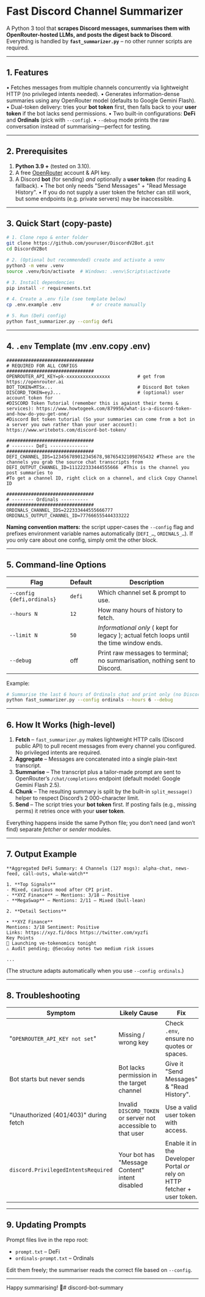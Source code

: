 # Fast Discord Channel Summarizer


A Python 3 tool that **scrapes Discord messages, summarises them with OpenRouter-hosted LLMs, and posts the digest back to Discord**.
Everything is handled by **`fast_summarizer.py`** – no other runner scripts are required.

---

## 1. Features

• Fetches messages from multiple channels concurrently via lightweight HTTP (no privileged intents needed).
• Generates information-dense summaries using any OpenRouter model (defaults to Google Gemini Flash).
• Dual-token delivery: tries your **bot token** first, then falls back to your **user token** if the bot lacks send permissions.
• Two built-in configurations: **DeFi** and **Ordinals** (pick with `--config`).
• `--debug` mode prints the raw conversation instead of summarising—perfect for testing.

---

## 2. Prerequisites

1. **Python 3.9 +** (tested on 3.10).
2. A free [OpenRouter](https://openrouter.ai) account & API key.
3. A Discord **bot** (for sending) *and* optionally a **user token** (for reading & fallback).
   • The bot only needs "Send Messages" + "Read Message History".
   • If you do not supply a user token the fetcher can still work, but some endpoints (e.g. private servers) may be inaccessible.

---

## 3. Quick Start (copy-paste)

```bash
# 1. Clone repo & enter folder
git clone https://github.com/youruser/DiscordV2Bot.git
cd DiscordV2Bot

# 2. (Optional but recommended) create and activate a venv
python3 -m venv .venv
source .venv/bin/activate  # Windows: .venv\Scripts\activate

# 3. Install dependencies
pip install -r requirements.txt

# 4. Create a .env file (see template below)
cp .env.example .env           # or create manually

# 5. Run (DeFi config)
python fast_summarizer.py --config defi
```

---

## 4. `.env` Template (mv .env.copy .env)

```dotenv
################################
# REQUIRED FOR ALL CONFIGS
################################
OPENROUTER_API_KEY=pk-xxxxxxxxxxxxxxxx          # get from https://openrouter.ai
BOT_TOKEN=MTSx...                               # Discord Bot token
DISCORD_TOKEN=eyJ...                            # (optional) user account token for 
#DISCORD Token Tutorial (remember this is against their terms & services): https://www.howtogeek.com/879956/what-is-a-discord-token-and-how-do-you-get-one/
#Discord Bot token tutorial (So your summaries can come from a bot in a server you own rather than your user account): https://www.writebots.com/discord-bot-token/

################################
# -------- DeFi --------------
################################
DEFI_CHANNEL_IDS=123456789012345678,987654321098765432 #These are the channels you grab the source chat transcripts from
DEFI_OUTPUT_CHANNEL_ID=111222333444555666  #This is the channel you post summaries to
#To get a channel ID, right click on a channel, and click Copy Channel ID

################################
# -------- Ordinals ----------
################################
ORDINALS_CHANNEL_IDS=222333444555666777
ORDINALS_OUTPUT_CHANNEL_ID=777666555444333222
```

**Naming convention matters:** the script upper-cases the `--config` flag and prefixes environment variable names automatically (`DEFI_…`, `ORDINALS_…`).
If you only care about one config, simply omit the other block.

---

## 5. Command-line Options

| Flag | Default | Description |
|------|---------|-------------|
| `--config {defi,ordinals}` | `defi` | Which channel set & prompt to use. |
| `--hours N` | `12` | How many hours of history to fetch. |
| `--limit N` | `50` | *Informational only* ( kept for legacy ); actual fetch loops until the time window ends. |
| `--debug` | off | Print raw messages to terminal; no summarisation, nothing sent to Discord. |

Example:

```bash
# Summarise the last 6 hours of Ordinals chat and print only (no Discord I/O)
python fast_summarizer.py --config ordinals --hours 6 --debug
```

---

## 6. How It Works (high-level)

1. **Fetch** – `fast_summarizer.py` makes lightweight HTTP calls (Discord public API) to pull recent messages from every channel you configured. No privileged intents are required.
2. **Aggregate** – Messages are concatenated into a single plain-text transcript.
3. **Summarise** – The transcript plus a tailor-made prompt are sent to OpenRouter’s `/chat/completions` endpoint (default model: Google Gemini Flash 2.5).
4. **Chunk** – The resulting summary is split by the built-in `split_message()` helper to respect Discord’s 2 000-character limit.
5. **Send** – The script tries your **bot token** first. If posting fails (e.g., missing perms) it retries once with your **user token**.
   
Everything happens inside the same Python file; you don’t need (and won’t find) separate *fetcher* or *sender* modules.

---

## 7. Output Example

```
**Aggregated DeFi Summary: 4 Channels (127 msgs): alpha-chat, news-feed, call-outs, whale-watch**

1. **Top Signals**
- Mixed, cautious mood after CPI print.
- **XYZ Finance** – Mentions: 3/18 – Positive
- **MegaSwap** – Mentions: 2/11 – Mixed (bull-lean)

2. **Detail Sections**

‣ **XYZ Finance**
Mentions: 3/18 Sentiment: Positive
Links: https://xyz.fi/docs https://twitter.com/xyzfi
Key Points
🚀 Launching ve-tokenomics tonight
⚠️ Audit pending; @SecuGuy notes two medium risk issues

...
```

(The structure adapts automatically when you use `--config ordinals`.)

---

## 8. Troubleshooting

| Symptom | Likely Cause | Fix |
|---------|--------------|-----|
| "`OPENROUTER_API_KEY not set`" | Missing / wrong key | Check `.env`, ensure no quotes or spaces. |
| Bot starts but never sends | Bot lacks permission in the target channel | Give it "Send Messages" & "Read History". |
| "Unauthorized (401/403)" during fetch | Invalid `DISCORD_TOKEN` or server not accessible to that user | Use a valid user token with access. |
| `discord.PrivilegedIntentsRequired` | Your bot has "Message Content" intent disabled | Enable it in the Developer Portal *or* rely on HTTP fetcher + user token. |

---

## 9. Updating Prompts

Prompt files live in the repo root:

* `prompt.txt` – DeFi
* `ordinals-prompt.txt` – Ordinals

Edit them freely; the summariser reads the correct file based on `--config`.

---

Happy summarising! 🎉# discord-bot-summary
